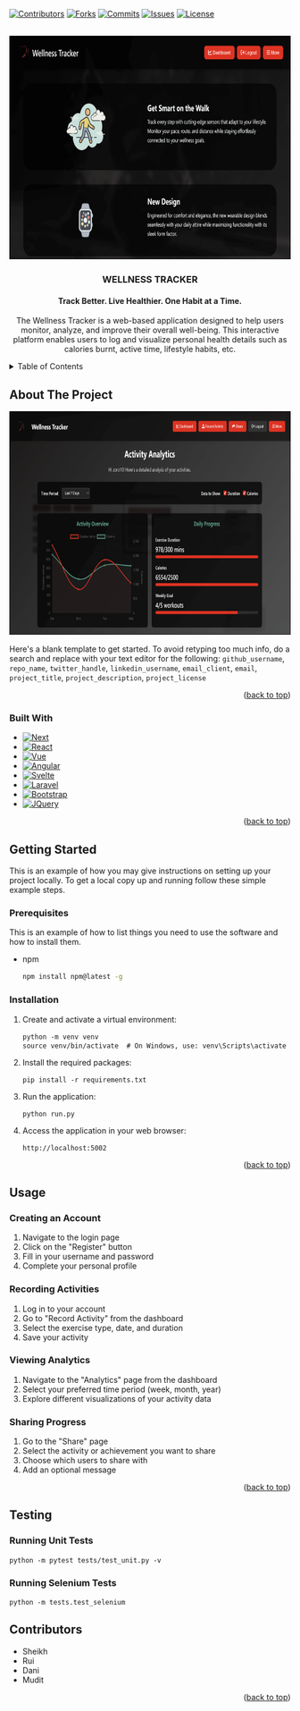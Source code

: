 <a id="readme-top"></a>

[![Contributors][contributors-shield]][contributors-url]
[![Forks][forks-shield]][forks-url]
[![Commits][commits-shield]][commits-url]
[![Issues][issues-shield]][issues-url]
[![License][license-shield]][license-url]

[contributors-shield]: https://img.shields.io/github/contributors/W0lverine07/Agile-Group-Project.svg?style=for-the-badge
[contributors-url]: https://github.com/W0lverine07/Agile-Group-Project/graphs/contributors

[forks-shield]: https://img.shields.io/github/forks/W0lverine07/Agile-Group-Project.svg?style=for-the-badge
[forks-url]: https://github.com/W0lverine07/Agile-Group-Project/network/members

[commits-shield]: https://img.shields.io/github/commit-activity/m/W0lverine07/Agile-Group-Project?style=for-the-badge
[commits-url]: https://github.com/W0lverine07/Agile-Group-Project/commits/main

[issues-shield]: https://img.shields.io/github/issues/W0lverine07/Agile-Group-Project.svg?style=for-the-badge
[issues-url]: https://github.com/W0lverine07/Agile-Group-Project/issues

[license-shield]: https://img.shields.io/github/license/W0lverine07/Agile-Group-Project.svg?style=for-the-badge
[license-url]: https://github.com/W0lverine07/Agile-Group-Project/blob/main/LICENSE


<!-- PROJECT LOGO -->
<br />
<div align="center">
<!-- <a href="https://github.com/github_username/repo_name"> -->
    <img src="static/image/Welcome.png" alt="Logo" width="1080" height="400">
<!--  </a> -->

<h3 align="center">WELLNESS TRACKER</h3>
<h4 align="center">Track Better. Live Healthier. One Habit at a Time.</h4>

  <p align="center">
    The Wellness Tracker is a web-based application designed to help users monitor, analyze, and improve their overall well-being. This interactive platform enables users to log and visualize personal health details such as calories burnt, active time, lifestyle habits, etc.
  </p>
</div>



<!-- TABLE OF CONTENTS -->
<details>
  <summary>Table of Contents</summary>
  <ol>
    <li>
      <a href="#about-the-project">About The Project</a>
      <ul>
        <li><a href="#built-with">Built With</a></li>
      </ul>
    </li>
    <li>
      <a href="#getting-started">Getting Started</a>
      <ul>
        <li><a href="#prerequisites">Prerequisites</a></li>
        <li><a href="#installation">Installation</a></li>
      </ul>
    </li>
    <li><a href="#usage">Usage</a></li>
    <li><a href="#Testing">Testing</a></li>
    <li><a href="#Contributors">Contributors</a></li>
  </ol>
</details>



<!-- ABOUT THE PROJECT -->
## About The Project

<img src="static/image/Analysis.png" alt="Logo" width="1080" height="400">

Here's a blank template to get started. To avoid retyping too much info, do a search and replace with your text editor for the following: `github_username`, `repo_name`, `twitter_handle`, `linkedin_username`, `email_client`, `email`, `project_title`, `project_description`, `project_license`

<p align="right">(<a href="#readme-top">back to top</a>)</p>



### Built With

* [![Next][Next.js]][Next-url]
* [![React][React.js]][React-url]
* [![Vue][Vue.js]][Vue-url]
* [![Angular][Angular.io]][Angular-url]
* [![Svelte][Svelte.dev]][Svelte-url]
* [![Laravel][Laravel.com]][Laravel-url]
* [![Bootstrap][Bootstrap.com]][Bootstrap-url]
* [![JQuery][JQuery.com]][JQuery-url]

<p align="right">(<a href="#readme-top">back to top</a>)</p>



<!-- GETTING STARTED -->
## Getting Started

This is an example of how you may give instructions on setting up your project locally.
To get a local copy up and running follow these simple example steps.

### Prerequisites

This is an example of how to list things you need to use the software and how to install them.
* npm
  ```sh
  npm install npm@latest -g
  ```

### Installation


1. Create and activate a virtual environment:
   ```
   python -m venv venv
   source venv/bin/activate  # On Windows, use: venv\Scripts\activate
   ```

2. Install the required packages:
   ```
   pip install -r requirements.txt
   ```

3. Run the application:
   ```
   python run.py
   ```

4. Access the application in your web browser:
   ```
   http://localhost:5002
   ```

<p align="right">(<a href="#readme-top">back to top</a>)</p>



<!-- USAGE EXAMPLES -->

## Usage

### Creating an Account
1. Navigate to the login page
2. Click on the "Register" button
3. Fill in your username and password
4. Complete your personal profile

### Recording Activities
1. Log in to your account
2. Go to "Record Activity" from the dashboard
3. Select the exercise type, date, and duration
4. Save your activity

### Viewing Analytics
1. Navigate to the "Analytics" page from the dashboard
2. Select your preferred time period (week, month, year)
3. Explore different visualizations of your activity data

### Sharing Progress
1. Go to the "Share" page
2. Select the activity or achievement you want to share
3. Choose which users to share with
4. Add an optional message

<p align="right">(<a href="#readme-top">back to top</a>)</p>


## Testing

### Running Unit Tests
```
python -m pytest tests/test_unit.py -v
```

### Running Selenium Tests
```
python -m tests.test_selenium
```

<!-- CONTRIBUTING -->

## Contributors

- Sheikh
- Rui
- Dani
- Mudit

<p align="right">(<a href="#readme-top">back to top</a>)</p>



<!-- MARKDOWN LINKS & IMAGES -->
<!-- https://www.markdownguide.org/basic-syntax/#reference-style-links -->

[Next.js]: https://img.shields.io/badge/next.js-000000?style=for-the-badge&logo=nextdotjs&logoColor=white
[Next-url]: https://nextjs.org/
[React.js]: https://img.shields.io/badge/React-20232A?style=for-the-badge&logo=react&logoColor=61DAFB
[React-url]: https://reactjs.org/
[Vue.js]: https://img.shields.io/badge/Vue.js-35495E?style=for-the-badge&logo=vuedotjs&logoColor=4FC08D
[Vue-url]: https://vuejs.org/
[Angular.io]: https://img.shields.io/badge/Angular-DD0031?style=for-the-badge&logo=angular&logoColor=white
[Angular-url]: https://angular.io/
[Svelte.dev]: https://img.shields.io/badge/Svelte-4A4A55?style=for-the-badge&logo=svelte&logoColor=FF3E00
[Svelte-url]: https://svelte.dev/
[Laravel.com]: https://img.shields.io/badge/Laravel-FF2D20?style=for-the-badge&logo=laravel&logoColor=white
[Laravel-url]: https://laravel.com
[Bootstrap.com]: https://img.shields.io/badge/Bootstrap-563D7C?style=for-the-badge&logo=bootstrap&logoColor=white
[Bootstrap-url]: https://getbootstrap.com
[JQuery.com]: https://img.shields.io/badge/jQuery-0769AD?style=for-the-badge&logo=jquery&logoColor=white
[JQuery-url]: https://jquery.com 
